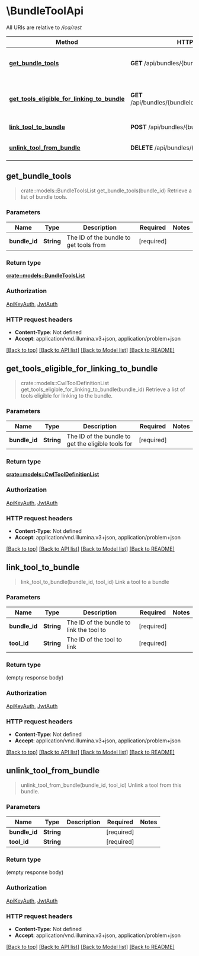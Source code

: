 # \BundleToolApi

All URIs are relative to */ica/rest*

Method | HTTP request | Description
------------- | ------------- | -------------
[**get_bundle_tools**](BundleToolApi.md#get_bundle_tools) | **GET** /api/bundles/{bundleId}/tools | Retrieve a list of bundle tools.
[**get_tools_eligible_for_linking_to_bundle**](BundleToolApi.md#get_tools_eligible_for_linking_to_bundle) | **GET** /api/bundles/{bundleId}/tools/eligibleForLinking | Retrieve a list of tools eligible for linking to the bundle.
[**link_tool_to_bundle**](BundleToolApi.md#link_tool_to_bundle) | **POST** /api/bundles/{bundleId}/tools/{toolId} | Link a tool to a bundle
[**unlink_tool_from_bundle**](BundleToolApi.md#unlink_tool_from_bundle) | **DELETE** /api/bundles/{bundleId}/tools/{toolId} | Unlink a tool from this bundle.



## get_bundle_tools

> crate::models::BundleToolsList get_bundle_tools(bundle_id)
Retrieve a list of bundle tools.

### Parameters


Name | Type | Description  | Required | Notes
------------- | ------------- | ------------- | ------------- | -------------
**bundle_id** | **String** | The ID of the bundle to get tools from | [required] |

### Return type

[**crate::models::BundleToolsList**](BundleToolsList.md)

### Authorization

[ApiKeyAuth](../README.md#ApiKeyAuth), [JwtAuth](../README.md#JwtAuth)

### HTTP request headers

- **Content-Type**: Not defined
- **Accept**: application/vnd.illumina.v3+json, application/problem+json

[[Back to top]](#) [[Back to API list]](../README.md#documentation-for-api-endpoints) [[Back to Model list]](../README.md#documentation-for-models) [[Back to README]](../README.md)


## get_tools_eligible_for_linking_to_bundle

> crate::models::CwlToolDefinitionList get_tools_eligible_for_linking_to_bundle(bundle_id)
Retrieve a list of tools eligible for linking to the bundle.

### Parameters


Name | Type | Description  | Required | Notes
------------- | ------------- | ------------- | ------------- | -------------
**bundle_id** | **String** | The ID of the bundle to get the eligible tools for | [required] |

### Return type

[**crate::models::CwlToolDefinitionList**](CwlToolDefinitionList.md)

### Authorization

[ApiKeyAuth](../README.md#ApiKeyAuth), [JwtAuth](../README.md#JwtAuth)

### HTTP request headers

- **Content-Type**: Not defined
- **Accept**: application/vnd.illumina.v3+json, application/problem+json

[[Back to top]](#) [[Back to API list]](../README.md#documentation-for-api-endpoints) [[Back to Model list]](../README.md#documentation-for-models) [[Back to README]](../README.md)


## link_tool_to_bundle

> link_tool_to_bundle(bundle_id, tool_id)
Link a tool to a bundle

### Parameters


Name | Type | Description  | Required | Notes
------------- | ------------- | ------------- | ------------- | -------------
**bundle_id** | **String** | The ID of the bundle to link the tool to | [required] |
**tool_id** | **String** | The ID of the tool to link | [required] |

### Return type

 (empty response body)

### Authorization

[ApiKeyAuth](../README.md#ApiKeyAuth), [JwtAuth](../README.md#JwtAuth)

### HTTP request headers

- **Content-Type**: Not defined
- **Accept**: application/vnd.illumina.v3+json, application/problem+json

[[Back to top]](#) [[Back to API list]](../README.md#documentation-for-api-endpoints) [[Back to Model list]](../README.md#documentation-for-models) [[Back to README]](../README.md)


## unlink_tool_from_bundle

> unlink_tool_from_bundle(bundle_id, tool_id)
Unlink a tool from this bundle.

### Parameters


Name | Type | Description  | Required | Notes
------------- | ------------- | ------------- | ------------- | -------------
**bundle_id** | **String** |  | [required] |
**tool_id** | **String** |  | [required] |

### Return type

 (empty response body)

### Authorization

[ApiKeyAuth](../README.md#ApiKeyAuth), [JwtAuth](../README.md#JwtAuth)

### HTTP request headers

- **Content-Type**: Not defined
- **Accept**: application/vnd.illumina.v3+json, application/problem+json

[[Back to top]](#) [[Back to API list]](../README.md#documentation-for-api-endpoints) [[Back to Model list]](../README.md#documentation-for-models) [[Back to README]](../README.md)

